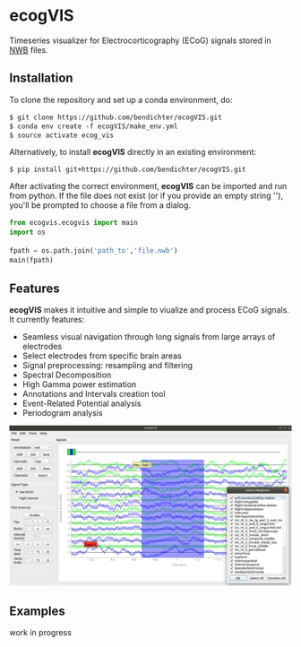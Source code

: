 # ecogVIS
Timeseries visualizer for Electrocorticography (ECoG) signals stored in [NWB](https://neurodatawithoutborders.github.io/) files. 

## Installation
To clone the repository and set up a conda environment, do:
```
$ git clone https://github.com/bendichter/ecogVIS.git
$ conda env create -f ecogVIS/make_env.yml
$ source activate ecog_vis
```

Alternatively, to install **ecogVIS** directly in an existing environment:
```
$ pip install git+https://github.com/bendichter/ecogVIS.git
```

After activating the correct environment, **ecogVIS** can be imported and run from python. If the file does not exist (or if you provide an empty string ''), you'll be prompted to choose a file from a dialog.
```python
from ecogvis.ecogvis import main
import os

fpath = os.path.join('path_to','file.nwb')
main(fpath)
```

## Features
**ecogVIS** makes it intuitive and simple to viualize and process ECoG signals. It currently features:
- Seamless visual navigation through long signals from large arrays of electrodes 
- Select electrodes from specific brain areas
- Signal preprocessing: resampling and filtering
- Spectral Decomposition
- High Gamma power estimation
- Annotations and Intervals creation tool
- Event-Related Potential analysis
- Periodogram analysis

![screenshot1](media/screenshot_1.png)


## Examples
work in progress
